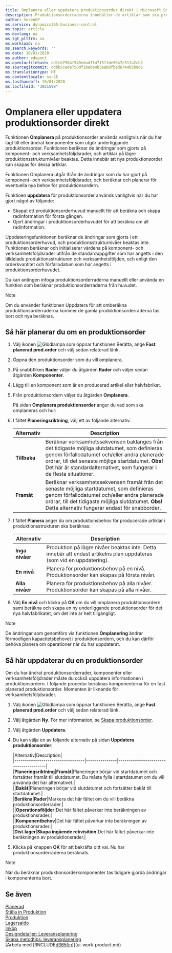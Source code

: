 ```yaml
---
title: Omplanera eller uppdatera produktionsorder direkt | Microsoft Docs
description: Produktionsorderraderna innehåller de artiklar som ska produceras i produktionsordern.
author: SorenGP
ms.service: dynamics365-business-central
ms.topic: article
ms.devlang: na
ms.tgt_pltfrm: na
ms.workload: na
ms.search.keywords: ''
ms.date: 10/01/2020
ms.author: edupont
ms.openlocfilehash: edfcb7904f540edad7f471511de9047c511a2cb2
ms.sourcegitcommit: ddbb5cede750df1baba4b3eab8fbed6744b5b9d6
ms.translationtype: HT
ms.contentlocale: sv-SE
ms.lasthandoff: 10/01/2020
ms.locfileid: "3921598"
---
```

# <a name="replan-or-refresh-production-orders-directly"></a>Omplanera eller uppdatera produktionsorder direkt
Funktionen **Omplanera** på produktionsorder används vanligtvis när du har lagt till eller ändrat komponenter som utgör underliggande produktionsorder. Funktionen beräknar de ändringar som gjorts på komponent- och verksamhetsföljdsrader, och artiklar på lägre produktionsstrukturnivåer beaktas. Detta innebär att nya produktionsorder kan skapas för dessa artiklar.  

Funktionen Omplanera utgår ifrån de ändringar som du har gjort på komponent- och verksamhetsföljdsrader, och beräknar och planerar för eventuella nya behov för produktionsordern.  

Funktioen **uppdatera** för produktionsorder används vanligtvis när du har gjort något av följande:

- Skapat ett produktionsorderhuvud manuellt för att beräkna och skapa radinformation för första gången.
- Gjort ändringar i produktionsorderhuvudet för att beräkna om all radinformation.

Uppdateringsfunktionen beräknar de ändringar som gjorts i ett produktionsorderhuvud, och produktionsstrukturnivåer beaktas inte. Funktionen beräknar och initialiserar värdena på komponent- och verksamhetsföljdsrader utifrån de standarduppgifter som har angetts i den tilldelade produktionsstrukturen och verksamhetsföljden, och enligt den orderkvantitet och förfallodatum som har angetts i produktionsorderhuvudet.

Du kan antingen infoga produktionsorderraderna manuellt eller använda en funktion som beräknar produktionsorderraderna från huvudet.  

> [!NOTE]
> Om du använder funktionen Uppdatera för att omberäkna produktionsorderraderna kommer de gamla produktionsorderraderna tas bort och nya beräknas.  

## <a name="to-replan-a-production-order"></a>Så här planerar du om en produktionsorder  
1.  Välj ikonen ![Glödlampa som öppnar funktionen Berätta](media/ui-search/search_small.png "Berätta vad du vill göra"), ange **Fast planerad prod.order** och välj sedan relaterad länk.  
2.  Öppna den produktionsorder som du vill omplanera.  
3.  På snabbfliken **Rader** väljer du åtgärden **Rader** och väljer sedan åtgärden **Komponenter**.  
4.  Lägg till en komponent som är en producerad artikel eller halvfabrikat.  
5.  Från produktionsordern väljer du åtgärden **Omplanera**.  

    På sidan **Omplanera produktionsorder** anger du vad som ska omplaneras och hur:  
6.  I fältet **Planeringsriktning**, välj ett av följande alternativ.  

    |Alternativ|Description|  
    |----------------------------------|---------------------------------------|  
    |**Tillbaka**|Beräknar verksamhetssekvensen baklänges från det tidigaste möjliga slutdatumet, som definieras genom förfallodatumet och/eller andra planerade ordrar, till det senaste möjliga startdatumet. **Obs!**  Det här är standardalternativet, som fungerar i de flesta situationer.|  
    |**Framåt**|Beräknar verksamhetssekvensen framåt från det senaste möjliga startdatumet, som definieras genom förfallodatumet och/eller andra planerade ordrar, till det tidigaste möjliga slutdatumet. **Obs!**  Detta alternativ fungerar endast för snabborder.|  

7.  I fältet **Planera** anger du om produktionsbehov för producerade artiklar i produktionsstrukturen ska beräknas:  

    |Alternativ|Description|  
    |----------------------------------|---------------------------------------|  
    |**Inga nivåer**|Produktion på lägre nivåer beaktas inte. Detta innebär att endast artikelns plan uppdateras (som vid en uppdatering).|  
    |**En nivå**|Planera för produktionsbehov på en nivå. Produktionsorder kan skapas på första nivån.|  
    |**Alla nivåer**|Planera för produktionsbehov på alla nivåer. Produktionsorder kan skapas på alla nivåer.|  

8.  Välj **En nivå** och klicka på **OK** om du vill omplanera produktionsordern samt beräkna och skapa en ny underliggande produktionsorder för det nya halvfabrikatet, om det inte är helt tillgängligt.  

> [!NOTE]  
>  De ändringar som genomförs via funktionen **Omplanering** ändrar förmodligen kapacitetsbehovet i produktionsordern, och du kan därför behöva planera om operationer när du har uppdaterat.  

## <a name="to-refresh-a-production-order"></a>Så här uppdaterar du en produktionsorder  
Om du har ändrat produktionsorderrader, komponenter eller verksamhetsföljdrader måste du också uppdatera informationen i produktionsordern. I följande procedur beräknas komponenterna för en fast planerad produktionsorder. Momenten är liknande för verksamhetsföljdsrader.

1.  Välj ikonen ![Glödlampa som öppnar funktionen Berätta](media/ui-search/search_small.png "Berätta vad du vill göra"), ange **Fast planerad prod.order** och välj sedan relaterad länk.  
2.  Välj åtgärden **Ny**. För mer information, se [Skapa produktionsorder](production-how-to-create-production-orders.md).  
3.  Välj åtgärden **Uppdatera**.
4. Du kan välja en av följande alternativ på sidan **Uppdatera produktionsorder**:

    |Alternativ|Description|  
    |----------------------------------|---------------|---------------------------------------|  
    |**Planeringsriktning**|**Framåt**|Planeringen börjar vid startdatumet och fortsätter framåt till slutdatumet. Du måste fylla i startdatumet om du vill använda det här alternativet.|  
    ||**Bakåt**|Planeringen börjar vid slutdatumet och fortsätter bakåt till startdatumet.|  
    |**Beräkna**|**Rader**|Markera det här fältet om du vill beräkna produktionsorderrader.|  
    ||**Operationsföljder**|Det här fältet påverkar inte beräkningen av produktionsrader.|  
    ||**Komponentbehov**|Det här fältet påverkar inte beräkningen av produktionsrader.|  
    |**Dist.lager**|**Skapa ingående rekvisition**|Det här fältet påverkar inte beräkningen av produktionsrader.|  

5. Klicka på knappen **OK** för att bekräfta ditt val. Nu har produktionsorderraderna beräknats.

> [!NOTE]  
>  När du beräknar produktionsorderkomponenter tas tidigare gjorda ändringar i komponenterna bort.

## <a name="see-also"></a>Se även  
[Planerad](production-planning.md)  
[Ställa in Produktion](production-configure-production-processes.md)  
[Produktion](production-manage-manufacturing.md)    
[Lagersaldo](inventory-manage-inventory.md)  
[Inköp](purchasing-manage-purchasing.md)  
[Designdetaljer: Leveransplanering](design-details-supply-planning.md)   
[Skapa metodtips: leveransplanering](setup-best-practices-supply-planning.md)  
[Arbeta med [!INCLUDE[d365fin](includes/d365fin_md.md)]](ui-work-product.md)
